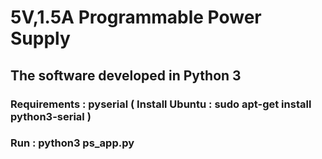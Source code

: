 # 5V,1.5A Programmable Power Supply 

## The software developed in Python 3
### Requirements : pyserial ( Install Ubuntu : sudo apt-get install python3-serial )
### Run : python3 ps_app.py

